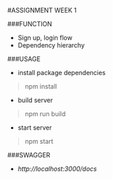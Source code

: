 #ASSIGNMENT WEEK 1

###FUNCTION
- Sign up, login flow
- Dependency hierarchy

###USAGE
- install package dependencies
> npm install
- build server
> npm run build
- start server
> npm start

###SWAGGER
- *http://localhost:3000/docs*
